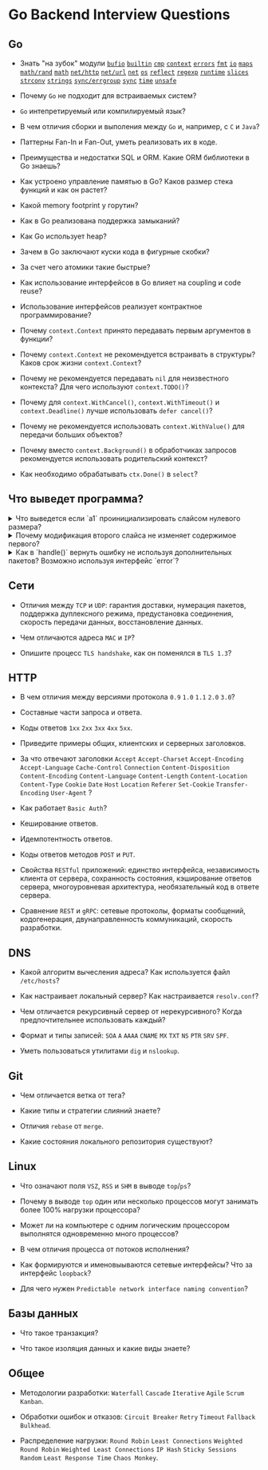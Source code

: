 # Go Backend Interview Questions

## Go

* Знать "на зубок" модули
[`bufio`](https://pkg.go.dev/bufio)
[`builtin`](https://pkg.go.dev/builtin)
[`cmp`](https://pkg.go.dev/cmp)
[`context`](https://pkg.go.dev/context)
[`errors`](https://pkg.go.dev/errors)
[`fmt`](https://pkg.go.dev/fmt)
[`io`](https://pkg.go.dev/io)
[`maps`](https://pkg.go.dev/maps)
[`math/rand`](https://pkg.go.dev/math/rand)
[`math`](https://pkg.go.dev/math)
[`net/http`](https://pkg.go.dev/net/http)
[`net/url`](https://pkg.go.dev/net/url)
[`net`](https://pkg.go.dev/net)
[`os`](https://pkg.go.dev/os)
[`reflect`](https://pkg.go.dev/reflect)
[`regexp`](https://pkg.go.dev/regexp)
[`runtime`](https://pkg.go.dev/runtime)
[`slices`](https://pkg.go.dev/slices)
[`strconv`](https://pkg.go.dev/strconv)
[`strings`](https://pkg.go.dev/strings)
[`sync/errgroup`](https://pkg.go.dev/golang.org/x/sync/errgroup)
[`sync`](https://pkg.go.dev/sync)
[`time`](https://pkg.go.dev/time)
[`unsafe`](https://pkg.go.dev/unsafe)

* Почему `Go` не подходит для встраиваемых систем?

* `Go` интепретируемый или компилируемый язык?

* В чем отличия сборки и выполения между `Go` и, например, с `C` и `Java`?

* Паттерны Fan-In и Fan-Out, уметь реализовать их в коде.

* Преимущества и недостатки SQL и ORM. Какие ORM библиотеки в Go знаешь?

* Как устроено управление памятью в Go? Каков размер стека функций и как он растет?

* Какой memory footprint у горутин?

* Как в Go реализована поддержка замыканий?
  
* Как Go использует heap?

* Зачем в Go заключают куски кода в фигурные скобки?

* За счет чего атомики такие быстрые?

* Как использование интерфейсов в Go влияет на coupling и code reuse?

* Использование интерфейсов реализует контрактное программирование?

* Почему `context.Context` принято передавать первым аргументов в функции?

* Почему `context.Context` не рекомендуется встраивать в структуры? Каков срок жизни `context.Context`?

* Почему не рекомендуется передавать `nil` для неизвестного контекста? Для чего используют `context.TODO()`?

* Почему для `context.WithCancel()`, `context.WithTimeout()` и `context.Deadline()` лучше использовать `defer cancel()`?

* Почему не рекомендуется использовать `context.WithValue()` для передачи больших объектов?

* Почему вместо `context.Background()` в обработчиках запросов рекомендуется использовать родительский контекст?

* Как необходимо обрабатывать `ctx.Done()` в `select`?

## Что выведет программа?

<details>

<summary>
Что выведется если `a1` проинициализировать слайсом нулевого размера?
</summary>

```go
a1 := make([]int, 0, 10)
a1 = append(a1, []int{1, 2, 3, 4, 5}...)
a2 = append(a1, 6)
a3 = append(a1, 7)
fmt.Println(a1, a2, a3)
```

</details>

<details>

<summary>Почему модификация второго слайса не изменяет содержимое первого?</summary>

```go
func main() {
	first := []int{10, 20, 30, 40, 50}
	second := make([]*int, len(first))
	for i, v := range first {
		second[i] = &v
		*second[i] *= 10
	}
	fmt.Println(first)
	fmt.Println(*second[0], *second[1], *second[2], *second[3], *second[4])
}
```

</details>

<details>

<summary>Как в `handle()` вернуть ошибку не используя дополнительных пакетов? Возможно используя интерфейс `error`?</summary>
  
```go
func main() {
  println(handle())
}

func handle() error {
  ...
}
```

</details>

## Сети

* Отличия между `TCP` и `UDP`: гарантия доставки, нумерация пакетов, поддержка дуплексного режима, предустановка соединения, скорость передачи данных, восстановление данных.

* Чем отличаются адреса `MAC` и `IP`?

* Опишите процесс `TLS handshake`, как он поменялся в `TLS 1.3`?

## HTTP

* В чем отличия между версиями протокола `0.9` `1.0` `1.1` `2.0` `3.0`?

* Составные части запроса и ответа.

* Коды ответов `1xx` `2xx` `3xx` `4xx` `5xx`.

* Приведите примеры общих, клиентских и серверных заголовков.

* За что отвечают заголовки `Accept` `Accept-Charset` `Accept-Encoding` `Accept-Language` `Cache-Control` `Connection` `Content-Disposition` `Content-Encoding` `Content-Language` `Content-Length` `Content-Location` `Content-Type` `Cookie` `Date` `Host` `Location` `Referer` `Set-Cookie` `Transfer-Encoding` `User-Agent` ?

* Как работает `Basic Auth`?

* Кеширование ответов.

* Идемпотентность ответов.

* Коды ответов методов `POST` и `PUT`.

* Свойства `RESTful` приложений: единство интерфейса, независимость клиента от сервера, сохранность состояния, кэширование ответов сервера, многоуровневая архитектура, необязательный код в ответе сервера.

* Сравнение `REST` и `gRPC`: сетевые протоколы, форматы сообщений, кодогенерация, двунаправленность коммуникаций, скорость разработки.

## DNS

* Какой алгоритм вычесления адреса? Как используется файл `/etc/hosts`?

* Как настраивает локальный сервер? Как настраивается `resolv.conf`?

* Чем отличается рекурсивный сервер от нерекурсивного? Когда предпочтительнее использовать каждый?

* Формат и типы записей: `SOA` `A` `AAAA` `CNAME` `MX` `TXT` `NS` `PTR` `SRV` `SPF`.

* Уметь пользоваться утилитами `dig` и `nslookup`.

## Git

* Чем отличается ветка от тега?

* Какие типы и стратегии слияний знаете?

* Отличия `rebase` от `merge`.

* Какие состояния локального репозитория существуют?

## Linux

* Что означают поля `VSZ`, `RSS` и `SHM` в выводе `top`/`ps`?

* Почему в выводе `top` один или несколько процессов могут занимать более 100% нагрузки процессора?

* Может ли на компьютере с одним логическим процессором выполнятся одновременно много процессов?

* В чем отличия процесса от потоков исполнения?

* Как формируются и именовыываются сетевые интерфейсы? Что за интерфейс `loopback`?

* Для чего нужен `Predictable network interface naming convention`?

## Базы данных

* Что такое транзакция?

* Что такое изоляция данных и какие виды знаете?

## Общее

* Методологии разработки: `Waterfall` `Cascade` `Iterative` `Agile` `Scrum` `Kanban`.

* Обработки ошибок и отказов: `Circuit Breaker` `Retry` `Timeout` `Fallback` `Bulkhead`.

* Распределение нагрузки: `Round Robin` `Least Connections` `Weighted Round Robin` `Weighted Least Connections` `IP Hash` `Sticky Sessions` `Random` `Least Response Time` `Chaos Monkey`.
